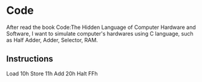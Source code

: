 # Code

After read the book Code:The Hidden Language of Computer Hardware and Software, I want to simulate computer's hardwares using C language, such as Half Adder, Adder, Selector, RAM.

## Instructions

Load      10h
Store     11h
Add       20h
Halt      FFh
